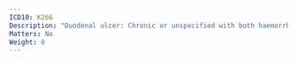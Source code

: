 ```yaml
---
ICD10: K266
Description: "Duodenal ulcer: Chronic or unspecified with both haemorrhage and perforation"
Matters: No
Weight: 0
---
```

